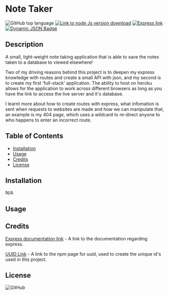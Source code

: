 # Note Taker

![GitHub top language](https://img.shields.io/github/languages/top/JackStockwell/take-note)
[![Link to node Js version download](https://img.shields.io/badge/node-v16.18.0-green)](https://nodejs.org/download/release/latest-v16.x/) 
[![Express link](https://img.shields.io/badge/dynamic/json?url=https%3A%2F%2Fraw.githubusercontent.com%2FJackStockwell%2Ftake-note%2Fmain%2Fpackage.json&query=%24.dependencies.express&label=express)](https://www.npmjs.com/package/express)
[![Dynamic JSON Badge](https://img.shields.io/badge/dynamic/json?url=https%3A%2F%2Fraw.githubusercontent.com%2FJackStockwell%2Ftake-note%2Fmain%2Fpackage.json&query=%24.dependencies.uuid&label=uuidv4)](https://www.npmjs.com/package/uuidv4)

## Description

A small, light-weight note taking application that is able to save the notes taken to a database to viewed elsewhere!

Two of my driving reasons behind this project is to deepen my express knowledge with routes and create a small API with json, and my second is to create my first 'full-stack' application. The ability to host on heroku allows for the application to work across different browsers as long as you have the link to access the live server and it's database.

I learnt more about how to create routes with express, what infomation is sent when requests to websites are made and how we can manipulate that, an example is my 404 page, which uses a wildcard to re-direct anyone to who happens to enter an incorrect route.

## Table of Contents

- [Installation](#installation)
- [Usage](#usage)
- [Credits](#credits)
- [License](#license)

## Installation

N/A

## Usage

## Credits

[Express documentation link](https://expressjs.com/en/guide/routing.html) - A link to the documentation regarding express.

[UUID Link](https://www.npmjs.com/package/uuidv4) - A link to the npm page for uuid, used to create the unique id's used in this project.

## License

![GitHub](https://img.shields.io/github/license/JackStockwell/take-note)